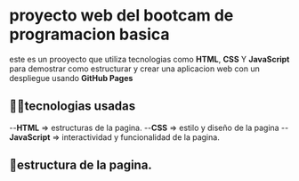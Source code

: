 # proyecto web del bootcam de programacion basica

este es un prooyecto que utiliza tecnologias como **HTML**, **CSS** Y **JavaScript** para demostrar como
estructurar y crear una aplicacion web con un despliegue usando **GitHub Pages**

## 🐱‍👤tecnologias usadas
--**HTML** => estructuras de la pagina.
--**CSS** => estilo y diseño de la pagina
--**JavaScript** => interactividad y funcionalidad de la pagina.

## 📁estructura de la pagina.